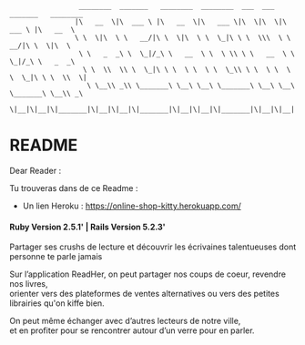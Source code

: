                      ________  _______   ________  ________  ___  ___  _______   ________     
                    |\   __  \|\  ___ \ |\   __  \|\   ___ \|\  \|\  \|\  ___ \ |\   __  \    
                    \ \  \|\  \ \   __/|\ \  \|\  \ \  \_|\ \ \  \\\  \ \   __/|\ \  \|\  \   
                     \ \   _  _\ \  \_|/_\ \   __  \ \  \ \\ \ \   __  \ \  \_|/_\ \   _  _\  
                      \ \  \\  \\ \  \_|\ \ \  \ \  \ \  \_\\ \ \  \ \  \ \  \_|\ \ \  \\  \| 
                       \ \__\\ _\\ \_______\ \__\ \__\ \_______\ \__\ \__\ \_______\ \__\\ _\ 
                        \|__|\|__|\|_______|\|__|\|__|\|_______|\|__|\|__|\|_______|\|__|\|__|


# README  
Dear Reader :

Tu trouveras dans de ce Readme :  

* Un lien Heroku : https://online-shop-kitty.herokuapp.com/



#### Ruby  Version 2.5.1' | Rails Version 5.2.3'

Partager ses crushs de lecture et découvrir les écrivaines talentueuses dont personne te parle jamais <br>

Sur l’application ReadHer, on peut partager nos coups de coeur, revendre nos livres, <br> 
orienter vers des plateformes de ventes alternatives ou vers des petites librairies 
qu'on kiffe bien. <br>

On peut même échanger avec d’autres lecteurs de notre ville,  <br>
et en profiter pour se rencontrer autour d’un verre pour en parler.

